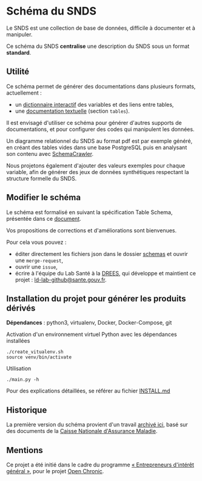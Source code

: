 # Schéma du SNDS

Le SNDS est une collection de base de données, difficile à documenter et à manipuler.

Ce schéma du SNDS **centralise** une description du SNDS sous un format **standard**.
 
 
## Utilité

Ce schéma permet de générer des documentations dans plusieurs formats, actuellement :
- un [dictionnaire interactif](http://dico-snds.health-data-hub.fr/) des variables et des liens entre tables,
- une [documentation textuelle](http://documentation-snds.health-data-hub.fr/) (section `tables`).

Il est envisagé d'utiliser ce schéma pour générer d'autres supports de documentations, et pour configurer des codes qui manipulent les données.

Un diagramme relationnel du SNDS au format pdf est par exemple généré, en créant des tables vides dans une base PostgreSQL puis en analysant son contenu avec [SchemaCrawler](http://schemacrawler.com/).

Nous projetons également d'ajouter des valeurs exemples pour chaque variable, 
afin de générer des jeux de données synthétiques respectant la structure formelle du SNDS.


## Modifier le schéma

Le schéma est formalisé en suivant la spécification Table Schema, présentée dans ce [document](documentation/Table-Schema.md).

Vos propositions de corrections et d'améliorations sont bienvenues.

Pour cela vous pouvez :
- éditer directement les fichiers json dans le dossier [schemas](schemas) et ouvrir une `merge-request`,
- ouvrir une `issue`,
- écrire à l'équipe du Lab Santé à la [DREES](https://drees.solidarites-sante.gouv.fr/etudes-et-statistiques/), qui développe et maintient ce projet : [ld-lab-github@sante.gouv.fr](mailto:ld-lab-github@sante.gouv.fr). 


## Installation du projet pour générer les produits dérivés

**Dépendances** : python3, virtualenv, Docker, Docker-Compose, git

Activation d'un environnement virtuel Python avec les dépendances installées  

    ./create_vitualenv.sh
    source venv/bin/activate

Utilisation 

    ./main.py -h


Pour des explications détaillées, se référer au fichier [INSTALL.md](INSTALL.md)


## Historique 

La première version du schéma provient d'un travail 
[archivé ici](https://gitlab.com/healthdatahub/dico-snds-creation-archive), 
basé sur des documents de la [Caisse Nationale d'Assurance Maladie](https://assurance-maladie.ameli.fr/qui-sommes-nous). 


## Mentions

Ce projet a été initié dans le cadre du programme 
[« Entrepreneurs d'intérêt général »](https://entrepreneur-interet-general.etalab.gouv.fr/), 
pour le projet [Open Chronic](https://entrepreneur-interet-general.etalab.gouv.fr/defis/2019/openchronic.html).
